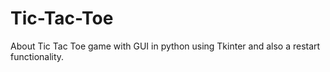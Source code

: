 # Tic-Tac-Toe
About Tic Tac Toe game with GUI in python using Tkinter and also a restart functionality.
